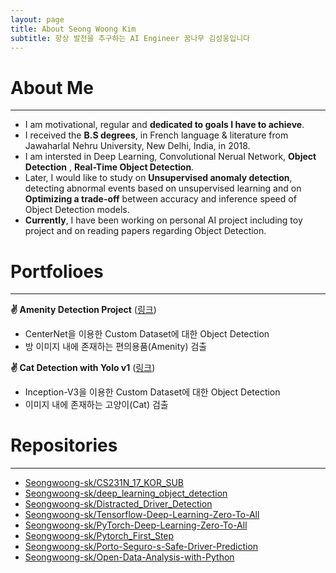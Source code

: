 ```yaml
---
layout: page
title: About Seong Woong Kim
subtitle: 항상 발전을 추구하는 AI Engineer 꿈나무 김성웅입니다
---
```



# About Me
---
- I am motivational, regular and **dedicated to goals I have to achieve**. 
- I received the **B.S degrees**, in French language & literature from Jawaharlal Nehru University, New Delhi, India, in 2018.  
- I am intersted in Deep Learning, Convolutional Nerual Network, **Object Detection** , **Real-Time Object Detection**.  
- Later, I would like to study on **Unsupervised anomaly detection**, detecting abnormal events based on unsupervised learning and on **Optimizing a trade-off** between accuracy and inference speed of Object Detection models.  
- **Currently**, I have been working on personal AI project including toy project and on reading papers regarding Object Detection.       
  
  
   
   
# Portfolioes
---
**✌ Amenity Detection Project** ([링크](https://inflearnaiportfolio.github.io/2021-07-05-airbnb-clone-project-amenity-detection/))   
- CenterNet을 이용한 Custom Dataset에 대한 Object Detection    
- 방 이미지 내에 존재하는 편의용품(Amenity) 검출 

**✌ Cat Detection with Yolo v1** ([링크](https://seongwoong-sk.github.io/2021-10-05-cat-detection-using-yolov1/))   
- Inception-V3을 이용한 Custom Dataset에 대한 Object Detection   
- 이미지 내에 존재하는 고양이(Cat) 검출

    
    
# Repositories
---
- [Seongwoong-sk/CS231N_17_KOR_SUB](https://github.com/Seongwoong-sk/CS231N_17_KOR_SUB)
- [Seongwoong-sk/deep_learning_object_detection](https://github.com/Seongwoong-sk/deep_learning_object_detection)
- [Seongwoong-sk/Distracted_Driver_Detection](https://github.com/Seongwoong-sk/Distracted_Driver_Detection)
- [Seongwoong-sk/Tensorflow-Deep-Learning-Zero-To-All](https://github.com/Seongwoong-sk/Tensorflow-Deep-Learning-Zero-To-All)
- [Seongwoong-sk/PyTorch-Deep-Learning-Zero-To-All](https://github.com/Seongwoong-sk/PyTorch-Deep-Learning-Zero-To-All)
- [Seongwoong-sk/Pytorch_First_Step](https://github.com/Seongwoong-sk/Pytorch_First_Step)
- [Seongwoong-sk/Porto-Seguro-s-Safe-Driver-Prediction](https://github.com/Seongwoong-sk/Porto-Seguro-s-Safe-Driver-Prediction)
- [Seongwoong-sk/Open-Data-Analysis-with-Python](https://github.com/Seongwoong-sk/Open-Data-Analysis-with-Python)
